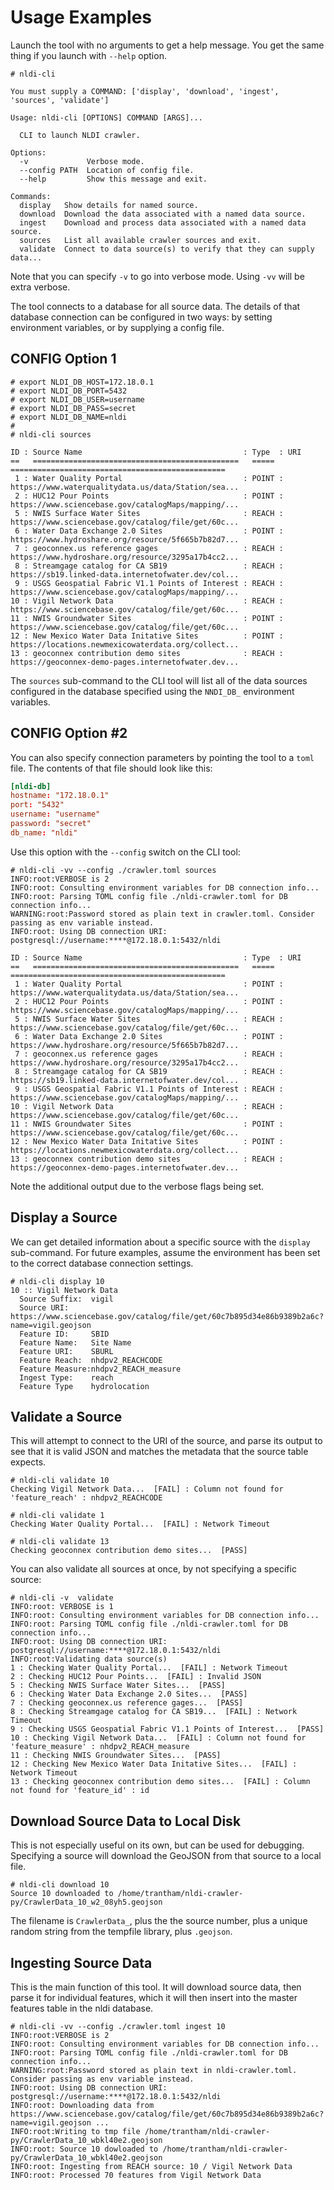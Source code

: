 # Usage Examples

Launch the tool with no arguments to get a help message.  You get the same thing if you launch with `--help` option.

```text
# nldi-cli

You must supply a COMMAND: ['display', 'download', 'ingest', 'sources', 'validate']

Usage: nldi-cli [OPTIONS] COMMAND [ARGS]...

  CLI to launch NLDI crawler.

Options:
  -v             Verbose mode.
  --config PATH  Location of config file.
  --help         Show this message and exit.

Commands:
  display   Show details for named source.
  download  Download the data associated with a named data source.
  ingest    Download and process data associated with a named data source.
  sources   List all available crawler sources and exit.
  validate  Connect to data source(s) to verify that they can supply data...
```

Note that you can specify `-v` to go into verbose mode.  Using `-vv` will be extra verbose.

The tool connects to a database for all source data.  The details of that database connection can
be configured in two ways:  by setting environment variables, or by supplying a config file.

## CONFIG Option 1

```text
# export NLDI_DB_HOST=172.18.0.1
# export NLDI_DB_PORT=5432
# export NLDI_DB_USER=username
# export NLDI_DB_PASS=secret
# export NLDI_DB_NAME=nldi
#
# nldi-cli sources

ID : Source Name                                    : Type  : URI
==   ==============================================   =====   ================================================
 1 : Water Quality Portal                           : POINT : https://www.waterqualitydata.us/data/Station/sea...
 2 : HUC12 Pour Points                              : POINT : https://www.sciencebase.gov/catalogMaps/mapping/...
 5 : NWIS Surface Water Sites                       : REACH : https://www.sciencebase.gov/catalog/file/get/60c...
 6 : Water Data Exchange 2.0 Sites                  : POINT : https://www.hydroshare.org/resource/5f665b7b82d7...
 7 : geoconnex.us reference gages                   : REACH : https://www.hydroshare.org/resource/3295a17b4cc2...
 8 : Streamgage catalog for CA SB19                 : REACH : https://sb19.linked-data.internetofwater.dev/col...
 9 : USGS Geospatial Fabric V1.1 Points of Interest : REACH : https://www.sciencebase.gov/catalogMaps/mapping/...
10 : Vigil Network Data                             : REACH : https://www.sciencebase.gov/catalog/file/get/60c...
11 : NWIS Groundwater Sites                         : POINT : https://www.sciencebase.gov/catalog/file/get/60c...
12 : New Mexico Water Data Initative Sites          : POINT : https://locations.newmexicowaterdata.org/collect...
13 : geoconnex contribution demo sites              : REACH : https://geoconnex-demo-pages.internetofwater.dev...

```

The `sources` sub-command to the CLI tool will list all of the data sources configured in the database specified
using the `NNDI_DB_` environment variables.

## CONFIG Option #2

You can also specify connection parameters by pointing the tool to a `toml` file.  The contents of that file
should look like this:

```toml
[nldi-db]
hostname: "172.18.0.1"
port: "5432"
username: "username"
password: "secret"
db_name: "nldi"
```

Use this option with the `--config` switch on the CLI tool:

```text
# nldi-cli -vv --config ./crawler.toml sources
INFO:root:VERBOSE is 2
INFO:root: Consulting environment variables for DB connection info...
INFO:root: Parsing TOML config file ./nldi-crawler.toml for DB connection info...
WARNING:root:Password stored as plain text in crawler.toml. Consider passing as env variable instead.
INFO:root: Using DB connection URI: postgresql://username:****@172.18.0.1:5432/nldi

ID : Source Name                                    : Type  : URI
==   ==============================================   =====   ================================================
 1 : Water Quality Portal                           : POINT : https://www.waterqualitydata.us/data/Station/sea...
 2 : HUC12 Pour Points                              : POINT : https://www.sciencebase.gov/catalogMaps/mapping/...
 5 : NWIS Surface Water Sites                       : REACH : https://www.sciencebase.gov/catalog/file/get/60c...
 6 : Water Data Exchange 2.0 Sites                  : POINT : https://www.hydroshare.org/resource/5f665b7b82d7...
 7 : geoconnex.us reference gages                   : REACH : https://www.hydroshare.org/resource/3295a17b4cc2...
 8 : Streamgage catalog for CA SB19                 : REACH : https://sb19.linked-data.internetofwater.dev/col...
 9 : USGS Geospatial Fabric V1.1 Points of Interest : REACH : https://www.sciencebase.gov/catalogMaps/mapping/...
10 : Vigil Network Data                             : REACH : https://www.sciencebase.gov/catalog/file/get/60c...
11 : NWIS Groundwater Sites                         : POINT : https://www.sciencebase.gov/catalog/file/get/60c...
12 : New Mexico Water Data Initative Sites          : POINT : https://locations.newmexicowaterdata.org/collect...
13 : geoconnex contribution demo sites              : REACH : https://geoconnex-demo-pages.internetofwater.dev...
```

Note the additional output due to the verbose flags being set.

## Display a Source

We can get detailed information about a specific source with the `display` sub-command.  For future examples,
assume the environment has been set to the correct database connection settings.

```text
# nldi-cli display 10
10 :: Vigil Network Data
  Source Suffix:  vigil
  Source URI:     https://www.sciencebase.gov/catalog/file/get/60c7b895d34e86b9389b2a6c?name=vigil.geojson
  Feature ID:     SBID
  Feature Name:   Site Name
  Feature URI:    SBURL
  Feature Reach:  nhdpv2_REACHCODE
  Feature Measure:nhdpv2_REACH_measure
  Ingest Type:    reach
  Feature Type    hydrolocation
```

## Validate a Source

This will attempt to connect to the URI of the source, and parse its output to see that it is valid JSON and
matches the metadata that the source table expects.

```text
# nldi-cli validate 10
Checking Vigil Network Data...  [FAIL] : Column not found for 'feature_reach' : nhdpv2_REACHCODE

# nldi-cli validate 1
Checking Water Quality Portal...  [FAIL] : Network Timeout

# nldi-cli validate 13
Checking geoconnex contribution demo sites...  [PASS]
```

You can also validate all sources at once, by not specifying a specific source:

```text
# nldi-cli -v  validate
INFO:root: VERBOSE is 1
INFO:root: Consulting environment variables for DB connection info...
INFO:root: Parsing TOML config file ./nldi-crawler.toml for DB connection info...
INFO:root: Using DB connection URI: postgresql://username:****@172.18.0.1:5432/nldi
INFO:root:Validating data source(s)
1 : Checking Water Quality Portal...  [FAIL] : Network Timeout
2 : Checking HUC12 Pour Points...  [FAIL] : Invalid JSON
5 : Checking NWIS Surface Water Sites...  [PASS]
6 : Checking Water Data Exchange 2.0 Sites...  [PASS]
7 : Checking geoconnex.us reference gages...  [PASS]
8 : Checking Streamgage catalog for CA SB19...  [FAIL] : Network Timeout
9 : Checking USGS Geospatial Fabric V1.1 Points of Interest...  [PASS]
10 : Checking Vigil Network Data...  [FAIL] : Column not found for 'feature_measure' : nhdpv2_REACH_measure
11 : Checking NWIS Groundwater Sites...  [PASS]
12 : Checking New Mexico Water Data Initative Sites...  [FAIL] : Network Timeout
13 : Checking geoconnex contribution demo sites...  [FAIL] : Column not found for 'feature_id' : id
```

## Download Source Data to Local Disk

This is not especially useful on its own, but can be used for debugging. Specifying a source will download
the GeoJSON from that source to a local file.

```text
# nldi-cli download 10
Source 10 downloaded to /home/trantham/nldi-crawler-py/CrawlerData_10_w2_08yh5.geojson
```

The filename is `CrawlerData_`, plus the the source number, plus a unique random string from the tempfile library, plus `.geojson`.

## Ingesting Source Data

This is the main function of this tool.  It will download source data, then parse it for individual features,
which it will then insert into the master features table in the nldi database.

```text
# nldi-cli -vv --config ./crawler.toml ingest 10
INFO:root:VERBOSE is 2
INFO:root: Consulting environment variables for DB connection info...
INFO:root: Parsing TOML config file ./nldi-crawler.toml for DB connection info...
WARNING:root:Password stored as plain text in nldi-crawler.toml. Consider passing as env variable instead.
INFO:root: Using DB connection URI: postgresql://username:****@172.18.0.1:5432/nldi
INFO:root: Downloading data from https://www.sciencebase.gov/catalog/file/get/60c7b895d34e86b9389b2a6c?name=vigil.geojson ...
INFO:root:Writing to tmp file /home/trantham/nldi-crawler-py/CrawlerData_10_wbkl40e2.geojson
INFO:root: Source 10 dowloaded to /home/trantham/nldi-crawler-py/CrawlerData_10_wbkl40e2.geojson
INFO:root: Ingesting from REACH source: 10 / Vigil Network Data
INFO:root: Processed 70 features from Vigil Network Data
```
